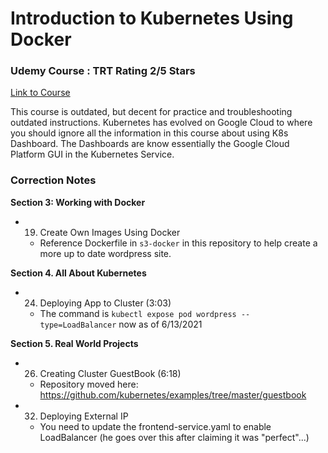 # Introduction to Kubernetes Using Docker

### Udemy Course : TRT Rating 2/5 Stars

[Link to Course](https://www.udemy.com/course/introduction-to-kubernetes-using-docker)

This course is outdated, but decent for practice and troubleshooting outdated instructions.  Kubernetes has evolved on Google Cloud to where you should ignore all the information in this course about using K8s Dashboard.  The Dashboards are know essentially the Google Cloud Platform GUI in the Kubernetes Service. 

### Correction Notes

**Section 3: Working with Docker**

- 19. Create Own Images Using Docker
	- Reference Dockerfile in `s3-docker` in this repository to help create a more up to date wordpress site.

**Section 4. All About Kubernetes**
	
- 24. Deploying App to Cluster (3:03)
	- The command is `kubectl expose pod wordpress --type=LoadBalancer` now as of 6/13/2021

**Section 5. Real World Projects**
	
- 26. Creating Cluster GuestBook (6:18)
	- Repository moved here: https://github.com/kubernetes/examples/tree/master/guestbook

- 32. Deploying External IP
	- You need to update the frontend-service.yaml to enable LoadBalancer (he goes over this after claiming it was "perfect"...)
